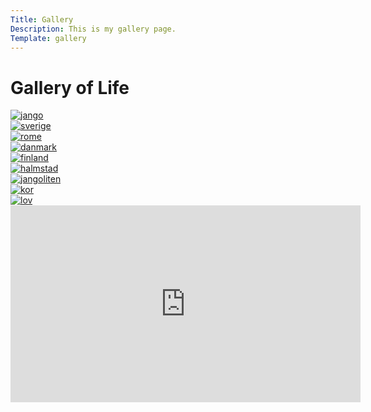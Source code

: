 ```yaml
---
Title: Gallery
Description: This is my gallery page.
Template: gallery
---
```

<div class="title-container">
    <h1 class="gallery-title">Gallery of Life</h1>

<div class="grid-container-gallery">

<div class="gallery-item large-item">
    <!-- Picture 1 -->
    <picture>
        <a href="%base_url%?assets/img/jango.jpeg">
            <source media="(min-width : 600px)" srcset="image/jango.jpeg">
            <source media="(min-width 376px)" srcset="image/jango.jpeg?w=667&q=70">
            <img src="image/jango.jpeg?w375&q=70" class="jango" alt="jango">
        </a>
    </picture>
</div>

<div class="gallery-item">
    <!-- Picture 2 -->
    <picture>
        <a href="%base_url%?assets/img/sverige.jpeg">
            <source media="(min-width : 600px)" srcset="image/sverige.jpeg">
            <source media="(min-width 376px)" srcset="image/sverige.jpeg?w=667&q=70">
            <img src="image/sverige.jpeg?w375&q=70" class="sverige" alt="sverige">
        </a>
    </picture>
</div>

<div class="gallery-item">
    <!-- Picture 3 -->
    <picture>
        <a href="%base_url%?assets/img/rome.jpg">
            <source media="(min-width : 600px)" srcset="image/rome.jpg">
            <source media="(min-width 376px)" srcset="image/rome.jpg?w=667&q=70">
            <img src="image/rome.jpg?w375&q=70" class="rome" alt="rome">
        </a>
    </picture>
</div>

<div class="gallery-item">
    <!-- Picture 4 -->
    <picture>
        <a href="%base_url%?assets/img/danmark.jpeg">
            <source media="(min-width : 600px)" srcset="image/danmark.jpeg">
            <source media="(min-width 376px)" srcset="image/danmark.jpeg?w=667&q=70">
            <img src="image/danmark.jpeg?w375&q=70" class="danmark" alt="danmark">
        </a>
    </picture>
</div>

<div class="gallery-item">
    <!-- Picture 5 -->
    <picture>
        <a href="%base_url%?assets/img/finland.jpg">
            <source media="(min-width : 600px)" srcset="image/finland.jpg">
            <source media="(min-width 376px)" srcset="image/finland.jpg?w=667&q=70">
            <img src="image/finland.jpg?w375&q=70" class="finland" alt="finland">
        </a>
    </picture>
</div>

<div class="gallery-item">
    <!-- Picture 6 -->
    <picture>
        <a href="%base_url%?assets/img/halmstad.jpeg">
            <source media="(min-width : 600px)" srcset="image/halmstad.jpeg">
            <source media="(min-width 376px)" srcset="image/halmstad.jpeg?w=667&q=70">
            <img src="image/halmstad.jpeg?w375&q=70" class="halmstad" alt="halmstad">
        </a>
    </picture>
</div>

<div class="gallery-item">
    <!-- Picture 7 -->
    <picture>
        <a href="%base_url%?assets/img/jangoliten.jpeg">
            <source media="(min-width : 600px)" srcset="image/jangoliten.jpeg">
            <source media="(min-width 376px)" srcset="image/jangoliten.jpeg?w=667&q=70">
            <img src="image/jangoliten.jpeg?w375&q=70" class="jangoliten" alt="jangoliten">
        </a>
    </picture>
</div>

<div class="gallery-item">
    <!-- Picture 8 -->
    <picture>
        <a href="%base_url%?assets/img/kor.jpeg">
            <source media="(min-width : 600px)" srcset="image/kor.jpeg">
            <source media="(min-width 376px)" srcset="image/kor.jpeg?w=667&q=70">
            <img src="image/kor.jpeg?w375&q=70" class="kor" alt="kor">
        </a>
    </picture>
</div>

<div class="gallery-item">
    <!-- Picture 9 -->
    <picture>
        <a href="%base_url%?assets/img/lov.jpeg">
            <source media="(min-width : 600px)" srcset="image/lov.jpeg">
            <source media="(min-width 376px)" srcset="image/lov.jpeg?w=667&q=70">
            <img src="image/lov.jpeg?w375&q=70" class="lov" alt="lov">
        </a>
    </picture>
</div>

</div>

<div class="youtube-embed">
    <iframe width="560" height="315" src="https://www.youtube.com/embed/s3nEAmt5AZ8?si=mrRLCM3pJXzmr62H" title="YouTube video player" frameborder="0" allow="accelerometer; autoplay; clipboard-write; encrypted-media; gyroscope; picture-in-picture; web-share" allowfullscreen></iframe>
</div>
